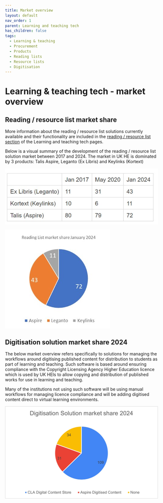 ```yaml
---
title: Market overview
layout: default
nav_order: 1
parent: Learning and teaching tech
has_children: false
tags:
  - Learning & teaching
  - Procurement
  - Products
  - Reading lists
  - Resource lists
  - Digitisation
---
```

# Learning & teaching tech - market overview

## Reading / resource list market share

More information about the reading / resource list solutions currently available and their functionality are included in the [reading / resource list section](https://helibtech.netlify.app/learning-and-teaching-tech/) of the Learning and teaching tech pages.

Below is a visual summary of the development of the reading / resource list solution market between 2017 and 2024. The market in UK HE is dominated by 3 products: Talis Aspire, Leganto (Ex Libris) and Keylinks (Kortext)

![Reading list market share 2017 - 2024](/assets/images/reading-list-marketshare-table.jpg "Reading list market share table")

![Reading list market share 2024](/assets/images/reading-list-market-share-pie-chart.jpg "Reading list market share 2024")

## Digitisation solution market share 2024

The below market overview refers specifically to solutions for managing the workflows around digitising published content for distribution to students as part of learning and teaching. Such software is based around ensuring compliance with the Copyright Licensing Agency Higher Education licence which is used by UK HEIs to allow copying and distribution of published works for use in learning and teaching.

Many of the institutions not using such software will be using manual workflows for managing licence compliance and will be adding digitised content direct to virtual learning environments.

![Digitisation market share 2024](/assets/images/digitisation-market-share-pie-chart.jpg "Digitisation market share 2024")
